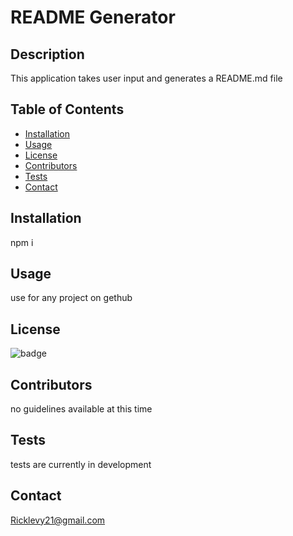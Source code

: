 
# README Generator

## Description 
 This application takes user input and generates a README.md file

## Table of Contents
* [Installation](#installation)
* [Usage](#usage)
* [License](#license)
* [Contributors](#contributors)
* [Tests](#tests)
* [Contact](#contact)

## Installation 
 npm i
## Usage 
 use for any project on gethub
## License  
 ![badge](https://img.shields.io/badge/license-MIT-green)

## Contributors 
 no guidelines available at this time

## Tests 
 tests are currently in development

## Contact 
 Ricklevy21@gmail.com



